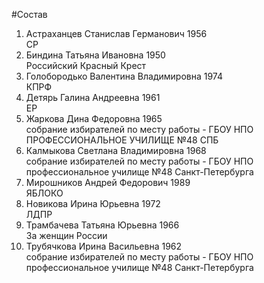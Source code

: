 #Состав
1. Астраханцев Станислав Германович 1956   
    СР
2. Биндина Татьяна Ивановна 1950   
    Российский Красный Крест
3. Голобородько Валентина Владимировна 1974   
    КПРФ
4. Детярь Галина Андреевна 1961   
    ЕР
5. Жаркова Дина Федоровна 1965   
    собрание избирателей по месту работы - ГБОУ НПО ПРОФЕССИОНАЛЬНОЕ УЧИЛИЩЕ №48 СПБ
6. Калмыкова Светлана Владимировна 1968   
    собрание избирателей по месту работы - ГБОУ НПО профессиональное училище №48 Санкт-Петербурга
7. Мирошников Андрей Федорович 1989   
    ЯБЛОКО
8. Новикова Ирина Юрьевна 1972   
    ЛДПР
9. Трамбачева Татьяна Юрьевна 1966   
    За женщин России
10. Трубячкова Ирина Васильевна 1962   
    собрание избирателей по месту работы - ГБОУ НПО профессиональное училище №48 Санкт-Петербурга
